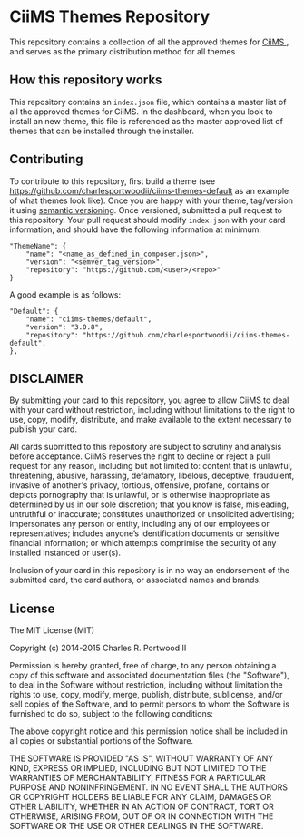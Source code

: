 # CiiMS Themes Repository

This repository contains a collection of all the approved themes for [CiiMS ](https://github.com/charlesportwoodii/ciims), and serves as the primary distribution method for all themes

## How this repository works

This repository contains an ```index.json``` file, which contains a master list of all the approved themes for CiiMS. In the dashboard, when you look to install an new theme, this file is referenced as the master approved list of themes that can be installed through the installer.

## Contributing

To contribute to this repository, first build a theme (see https://github.com/charlesportwoodii/ciims-themes-default as an example of what themes look like). Once you are happy with your theme, tag/version it using [semantic versioning](http://semver.org/). Once versioned, submitted a pull request to this repository. Your pull request should modify ```index.json``` with your card information, and should have the following information at minimum.

```
"ThemeName": {
	"name": "<name_as_defined_in_composer.json>",
	"version": "<semver_tag_version>",
	"repository": "https://github.com/<user>/<repo>"
}
```

A good example is as follows:
```
"Default": {
	"name": "ciims-themes/default",
	"version": "3.0.8",
	"repository": "https://github.com/charlesportwoodii/ciims-themes-default",
},
```

## DISCLAIMER
By submitting your card to this repository, you agree to allow CiiMS to deal with 
your card without restriction, including without limitations to the right to use, 
copy, modify, distribute, and make available to the extent necessary to publish your card.

All cards submitted to this repository are subject to scrutiny and analysis before acceptance.
CiiMS reserves the right to decline or reject a pull request for any reason, including
but not limited to: content that is unlawful, threatening, abusive, harassing, defamatory, 
libelous, deceptive, fraudulent, invasive of another's privacy, tortious, offensive, profane, 
contains or depicts pornography that is unlawful, or is otherwise inappropriate as determined 
by us in our sole discretion; that you know is false, misleading, untruthful or inaccurate;
constitutes unauthorized or unsolicited advertising; impersonates any person or entity, 
including any of our employees or representatives; includes anyone’s identification documents 
or sensitive financial information; or which attempts comprimise the security of any installed
instanced or user(s).

Inclusion of your card in this repository is in no way an endorsement of the submitted card, the
card authors, or associated names and brands.

## License
The MIT License (MIT)

Copyright (c) 2014-2015 Charles R. Portwood II

Permission is hereby granted, free of charge, to any person obtaining a copy
of this software and associated documentation files (the "Software"), to deal
in the Software without restriction, including without limitation the rights
to use, copy, modify, merge, publish, distribute, sublicense, and/or sell
copies of the Software, and to permit persons to whom the Software is
furnished to do so, subject to the following conditions:

The above copyright notice and this permission notice shall be included in
all copies or substantial portions of the Software.

THE SOFTWARE IS PROVIDED "AS IS", WITHOUT WARRANTY OF ANY KIND, EXPRESS OR
IMPLIED, INCLUDING BUT NOT LIMITED TO THE WARRANTIES OF MERCHANTABILITY,
FITNESS FOR A PARTICULAR PURPOSE AND NONINFRINGEMENT. IN NO EVENT SHALL THE
AUTHORS OR COPYRIGHT HOLDERS BE LIABLE FOR ANY CLAIM, DAMAGES OR OTHER
LIABILITY, WHETHER IN AN ACTION OF CONTRACT, TORT OR OTHERWISE, ARISING FROM,
OUT OF OR IN CONNECTION WITH THE SOFTWARE OR THE USE OR OTHER DEALINGS IN
THE SOFTWARE.
